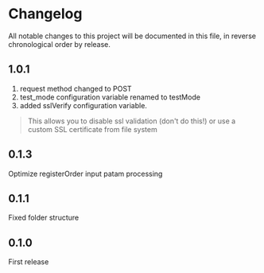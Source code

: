 # Changelog

All notable changes to this project will be documented in this file, in reverse chronological order by release.

## 1.0.1

1. request method changed to POST
2. test_mode configuration variable renamed to testMode
3. added sslVerify configuration variable. 
>This allows you to disable ssl validation (don't do this!) or use a custom SSL certificate from file system

## 0.1.3

Optimize registerOrder input patam processing

## 0.1.1

Fixed folder structure

## 0.1.0

First release
